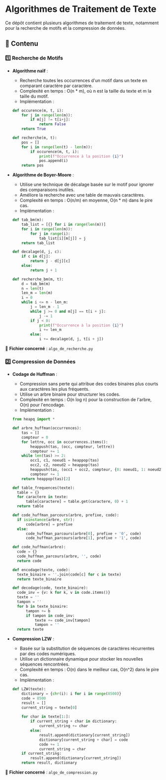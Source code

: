 # Algorithmes de Traitement de Texte

Ce dépôt contient plusieurs algorithmes de traitement de texte, notamment pour la recherche de motifs et la compression de données.

## 📌 Contenu

### 1️⃣ **Recherche de Motifs**

- **Algorithme naïf** :
  - Recherche toutes les occurrences d'un motif dans un texte en comparant caractère par caractère.
  - Complexité en temps : O(n * m), où n est la taille du texte et m la taille du motif.
  - Implémentation :
  ```python
  def occurence(m, t, i):
      for j in range(len(m)):
          if m[j] != t[i+j]:
              return False
      return True
  
  def recherche(m, t):
      pos = []
      for i in range(len(t) - len(m)):
          if occurence(m, t, i):
              print(f"Occurrence à la position {i}")
              pos.append(i)
      return pos
  ```

- **Algorithme de Boyer-Moore** :
  - Utilise une technique de décalage basée sur le motif pour ignorer des comparaisons inutiles.
  - Améliore la recherche avec une table de mauvais caractères.
  - Complexité en temps : O(n/m) en moyenne, O(n * m) dans le pire cas.
  - Implémentation :
  ```python
  def tab_bm(m):
      tab_list = [{} for i in range(len(m))]
      for i in range(len(m)):
          for j in range(i):
              tab_list[i][m[j]] = j
      return tab_list

  def decalage(d, j, c):
      if c in d[j]:
          return j - d[j][c]
      else:
          return j + 1

  def recherche_bm(m, t):
      d = tab_bm(m)
      n = len(t)
      len_m = len(m)
      i = 0
      while i <= n - len_m:
          j = len_m - 1
          while j >= 0 and m[j] == t[i + j]:
              j -= 1
          if j < 0:
              print(f"Occurrence à la position {i}")
              i += len_m
          else:
              i += decalage(d, j, t[i + j])
  ```

📌 **Fichier concerné** : `algo_de_recherche.py`

### 2️⃣ **Compression de Données**

- **Codage de Huffman** :
  - Compression sans perte qui attribue des codes binaires plus courts aux caractères les plus fréquents.
  - Utilise un arbre binaire pour structurer les codes.
  - Complexité en temps : O(n log n) pour la construction de l'arbre, O(n) pour l'encodage.
  - Implémentation :
  ```python
  from heapq import *

  def arbre_huffman(occurrences):
      tas = []
      compteur = 0
      for lettre, occ in occurrences.items():
          heappush(tas, (occ, compteur, lettre))
          compteur += 1
      while len(tas) >= 2:
          occ1, c1, noeud1 = heappop(tas)
          occ2, c2, noeud2 = heappop(tas)
          heappush(tas, (occ1 + occ2, compteur, {0: noeud1, 1: noeud2}))
          compteur += 1
      return heappop(tas)[2]

  def table_frequences(texte):
  	table = {}
  	for caractere in texte:
  		table[caractere] = table.get(caractere, 0) + 1
  	return table

  def code_huffman_parcours(arbre, prefixe, code):
  	if isinstance(arbre, str):
  		code[arbre] = prefixe
  	else:
  		code_huffman_parcours(arbre[0], prefixe + '0', code)
  		code_huffman_parcours(arbre[1], prefixe + '1', code)
  
  def code_huffman(arbre):
  	code = {}
  	code_huffman_parcours(arbre, '', code)
  	return code
  
  def encodage(texte, code):
  	texte_binaire = ''.join(code[c] for c in texte)
  	return texte_binaire
  
  def decodage(code, texte_binaire):
  	code_inv = {v: k for k, v in code.items()}
  	texte = ''
  	tampon = ''
  	for b in texte_binaire:
  		tampon += b
  		if tampon in code_inv:
  			texte += code_inv[tampon]
  			tampon = ''
  	return texte
  ```

- **Compression LZW** :
  - Basée sur la substitution de séquences de caractères récurrentes par des codes numériques.
  - Utilise un dictionnaire dynamique pour stocker les nouvelles séquences rencontrées.
  - Complexité en temps : O(n) dans le meilleur cas, O(n^2) dans le pire cas.
  - Implémentation :
  ```python
  def LZW(texte):
      dictionary = {chr(i): i for i in range(8500)}
      code = 8500
      result = []
      current_string = texte[0]
      
      for char in texte[1:]:
          if current_string + char in dictionary:
              current_string += char
          else:
              result.append(dictionary[current_string])
              dictionary[current_string + char] = code
              code += 1
              current_string = char
      if current_string:
          result.append(dictionary[current_string])
      return result, dictionary
  ```

📌 **Fichier concerné** : `algo_de_compression.py`
